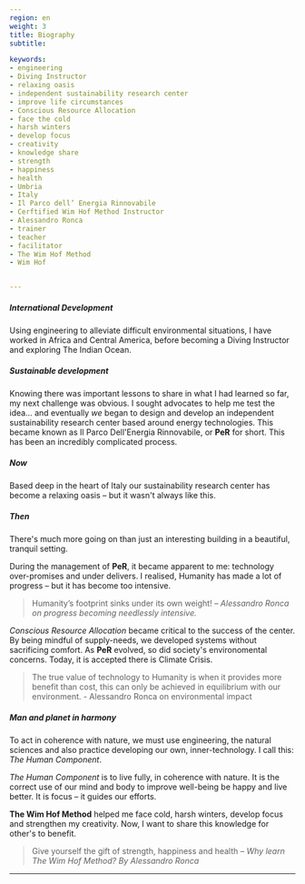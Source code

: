 ```yaml
---
region: en
weight: 3
title: Biography
subtitle:

keywords:
- engineering
- Diving Instructor
- relaxing oasis
- independent sustainability research center
- improve life circumstances
- Conscious Resource Allocation
- face the cold
- harsh winters
- develop focus
- creativity
- knowledge share
- strength
- happiness
- health
- Umbria
- Italy
- Il Parco dell’ Energia Rinnovabile
- Cerftified Wim Hof Method Instructor
- Alessandro Ronca
- trainer
- teacher
- facilitator
- The Wim Hof Method
- Wim Hof


---
```


<!--#### Alessandro Ronca's Biography -->

##### International Development

Using engineering to alleviate difficult environmental situations, I have worked in Africa and Central America, before becoming a Diving Instructor and exploring The Indian Ocean.

##### Sustainable development

Knowing there was important lessons to share in what I had learned so far, my next challenge was obvious. I sought advocates to help me test the idea… and eventually _we_ began to design and develop an independent sustainability research center based around energy technologies. This became known as <span lang="it">Il Parco Dell'Energia Rinnovabile</span>, or **PeR** for short. This has been an incredibly complicated process.

##### Now

Based deep in the heart of Italy our sustainability research center has become a relaxing oasis – but it wasn't always like this.

##### Then

There's much more going on than just an interesting building in a beautiful, tranquil setting.

During the management of **PeR**, it became apparent to me: technology over-promises and under delivers. I realised, Humanity has made a lot of progress – but it has become too intensive.

> Humanity’s footprint sinks under its own weight! <cite>– Alessandro Ronca on progress becoming needlessly intensive.</cite>

_Conscious Resource Allocation_ became critical to the success of the center. By being mindful of supply-needs, we developed systems without sacrificing comfort. As **PeR** evolved, so did society's environomental concerns. Today, it is accepted there is Climate Crisis.

> The true value of technology to Humanity is when it provides more benefit than cost, this can only be achieved in equilibrium with our environment. - Alessandro Ronca on environmental impact

<!-- [Alessandro Ronca](https://alessandroronca.netlify.com/about/biography/) -->

##### Man and planet in harmony

To act in coherence with nature, we must use engineering, the natural sciences and also practice developing our own, inner-technology. I call this: _The Human Component_.

_The Human Component_ is to live fully, in coherence with nature. It is the correct use of our mind and body to improve well-being be happy and live better. It is focus – it guides our efforts.

**The Wim Hof Method** helped me face cold, harsh winters, develop focus and strengthen my creativity. Now, I want to share this knowledge for other's to benefit.

> Give yourself the gift of strength, happiness and health <cite>– Why learn The Wim Hof Method? By Alessandro Ronca</cite>

* * *
